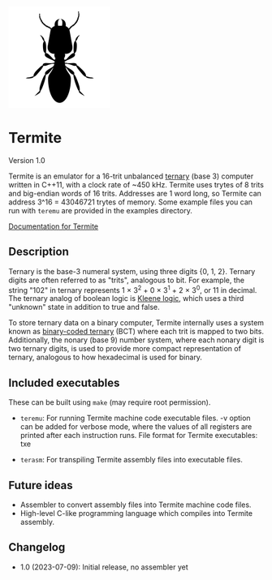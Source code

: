 ![Termite icon](./icon.png)
# Termite
Version 1.0

Termite is an emulator for a 16-trit unbalanced [ternary](https://en.wikipedia.org/wiki/Ternary_numeral_system) (base 3) computer written in C++11, with a clock rate of ~450 kHz. Termite uses trytes of 8 trits and big-endian words of 16 trits. Addresses are 1 word long, so Termite can address 3^16 = 43046721 trytes of memory. Some example files you can run with `teremu` are provided in the examples directory.

[Documentation for Termite](documentation.md)

## Description
Ternary is the base-3 numeral system, using three digits {0, 1, 2}. Ternary digits are often referred to as "trits", analogous to bit. For example, the string "102" in ternary represents 1 × 3<sup>2</sup> + 0 ×  3<sup>1</sup> + 2 × 3<sup>0</sup>, or 11 in decimal. The ternary analog of boolean logic is [Kleene logic](https://en.wikipedia.org/wiki/Three-valued_logic#Kleene_and_Priest_logics), which uses a third "unknown" state in addition to true and false. 

To store ternary data on a binary computer, Termite internally uses a system known as [binary-coded ternary](https://en.wikipedia.org/wiki/Ternary_numeral_system#Binary-coded_ternary) (BCT) where each trit is mapped to two bits. Additionally, the nonary (base 9) number system, where each nonary digit is two ternary digits, is used to provide more compact representation of ternary, analogous to how hexadecimal is used for binary.

## Included executables
These can be built using `make` (may require root permission).

* `teremu`: For running Termite machine code executable files. -v option can be added for verbose mode, where the values of all registers are printed after each instruction runs. File format for Termite executables: txe

* `terasm`: For transpiling Termite assembly files into executable files. 

## Future ideas
* Assembler to convert assembly files into Termite machine code files.
* High-level C-like programming language which compiles into Termite assembly.

## Changelog
* 1.0 (2023-07-09): Initial release, no assembler yet
